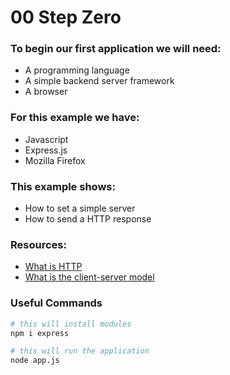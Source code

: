 # 00 Step Zero

### To begin our first application we will need:
- A programming language
- A simple backend server framework
- A browser

### For this example we have:
- Javascript
- Express.js
- Mozilla Firefox

### This example shows:
- How to set a simple server
- How to send a HTTP response

### Resources:
- [What is HTTP](https://developer.mozilla.org/en-US/docs/Web/HTTP/Overview)
- [What is the client-server model](https://en.wikipedia.org/wiki/Client%E2%80%93server_model)

### Useful Commands
```bash
# this will install modules
npm i express

# this will run the application
node app.js
```
